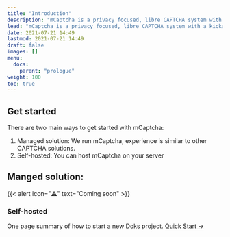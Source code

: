 ```yaml
---
title: "Introduction"
description: "mCaptcha is a privacy focused, libre CAPTCHA system with a kickass UX."
lead: "mCaptcha is a privacy focused, libre CAPTCHA system with a kickass UX."
date: 2021-07-21 14:49
lastmod: 2021-07-21 14:49
draft: false
images: []
menu:
  docs:
    parent: "prologue"
weight: 100
toc: true
---
```


## Get started

There are two main ways to get started with mCaptcha:

1. Managed solution: We run mCaptcha, experience is similar to other
   CAPTCHA solutions.
2. Self-hosted: You can host mCaptcha on your server

## Manged solution:

{{< alert icon="⚠️" text="Coming soon" >}}

### Self-hosted

One page summary of how to start a new Doks project. [Quick Start →](../self-hosted/getting-started)
